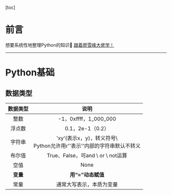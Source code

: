 [toc]

# 前言

想要系统性地整理Python的知识:watermelon:
[跟着廖雪峰大佬学！](https://liaoxuefeng.com/books/python/history/index.html)

---

# Python基础

## 数据类型
| 数据类型 |                                    说明                                    |
| :------: | :------------------------------------------------------------------------: |
|   整数   |                           -1，0xffff，1_000_000                            |
|  浮点数  |                              0.1，2e-1（0.2）                              |
|  字符串  | 'xy'(表示x，y)，转义符号\ <br> Python允许用r''表示''内部的字符串默认不转义 |
|  布尔值  |                     True、False，可and \ or \ not运算                      |
|   空值   |                                    None                                    |
| **变量** |                             **用“=”动态赋值**                              |
|   常量   |                          通常大写表示，本质为变量                          |

